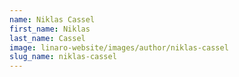 ```yaml
---
name: Niklas Cassel
first_name: Niklas
last_name: Cassel
image: linaro-website/images/author/niklas-cassel
slug_name: niklas-cassel
---
```



